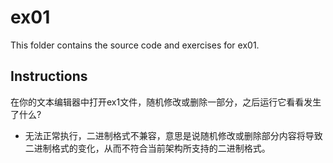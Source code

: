 # ex01

This folder contains the source code and exercises for ex01.

## Instructions
在你的文本编辑器中打开ex1文件，随机修改或删除一部分，之后运行它看看发生了什么?

* 无法正常执行，二进制格式不兼容，意思是说随机修改或删除部分内容将导致二进制格式的变化，从而不符合当前架构所支持的二进制格式。
